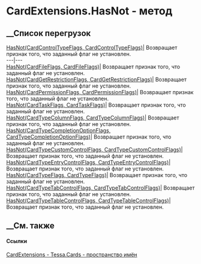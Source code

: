 # CardExtensions.HasNot - метод
##  __Список перегрузок
[HasNot(CardControlTypeFlags,
CardControlTypeFlags)](M_Tessa_Cards_CardExtensions_HasNot.htm)| Возвращает
признак того, что заданный флаг не установлен.  
---|---  
[HasNot(CardFileFlags,
CardFileFlags)](M_Tessa_Cards_CardExtensions_HasNot_1.htm)| Возвращает признак
того, что заданный флаг не установлен.  
[HasNot(CardGetRestrictionFlags,
CardGetRestrictionFlags)](M_Tessa_Cards_CardExtensions_HasNot_2.htm)|
Возвращает признак того, что заданный флаг не установлен.  
[HasNot(CardPermissionFlags,
CardPermissionFlags)](M_Tessa_Cards_CardExtensions_HasNot_3.htm)| Возвращает
признак того, что заданный флаг не установлен.  
[HasNot(CardTaskFlags,
CardTaskFlags)](M_Tessa_Cards_CardExtensions_HasNot_4.htm)| Возвращает признак
того, что заданный флаг не установлен.  
[HasNot(CardTypeColumnFlags,
CardTypeColumnFlags)](M_Tessa_Cards_CardExtensions_HasNot_5.htm)| Возвращает
признак того, что заданный флаг не установлен.  
[HasNot(CardTypeCompletionOptionFlags,
CardTypeCompletionOptionFlags)](M_Tessa_Cards_CardExtensions_HasNot_6.htm)|
Возвращает признак того, что заданный флаг не установлен.  
[HasNot(CardTypeCustomControlFlags,
CardTypeCustomControlFlags)](M_Tessa_Cards_CardExtensions_HasNot_7.htm)|
Возвращает признак того, что заданный флаг не установлен.  
[HasNot(CardTypeEntryControlFlags,
CardTypeEntryControlFlags)](M_Tessa_Cards_CardExtensions_HasNot_8.htm)|
Возвращает признак того, что заданный флаг не установлен.  
[HasNot(CardTypeFlags,
CardTypeFlags)](M_Tessa_Cards_CardExtensions_HasNot_9.htm)| Возвращает признак
того, что заданный флаг не установлен.  
[HasNot(CardTypeTabControlFlags,
CardTypeTabControlFlags)](M_Tessa_Cards_CardExtensions_HasNot_10.htm)|
Возвращает признак того, что заданный флаг не установлен.  
[HasNot(CardTypeTableControlFlags,
CardTypeTableControlFlags)](M_Tessa_Cards_CardExtensions_HasNot_11.htm)|
Возвращает признак того, что заданный флаг не установлен.  
##  __См. также
#### Ссылки
[CardExtensions - ](T_Tessa_Cards_CardExtensions.htm)
[Tessa.Cards - пространство имён](N_Tessa_Cards.htm)
